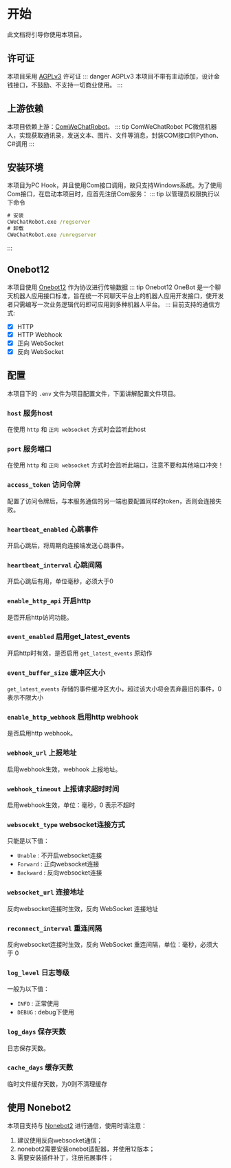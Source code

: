 # 开始
此文档将引导你使用本项目。
## 许可证
本项目采用 [AGPLv3](https://github.com/JustUndertaker/ComWeChatBotClient/blob/main/LICENSE) 许可证
::: danger AGPLv3
本项目不带有主动添加，设计金钱接口，不鼓励、不支持一切商业使用。
:::
## 上游依赖
本项目依赖上游：[ComWeChatRobot](https://github.com/ljc545w/ComWeChatRobot)。
::: tip ComWeChatRobot
PC微信机器人，实现获取通讯录，发送文本、图片、文件等消息，封装COM接口供Python、C#调用
:::
## 安装环境
本项目为PC Hook，并且使用Com接口调用，故只支持Windows系统。为了使用Com接口，在启动本项目时，应首先注册Com服务：
::: tip 以管理员权限执行以下命令
```bat
# 安装
CWeChatRobot.exe /regserver
# 卸载
CWeChatRobot.exe /unregserver
```
:::
## Onebot12
本项目使用 [Onebot12](https://12.onebot.dev/) 作为协议进行传输数据
::: tip Onebot12
OneBot 是一个聊天机器人应用接口标准，旨在统一不同聊天平台上的机器人应用开发接口，使开发者只需编写一次业务逻辑代码即可应用到多种机器人平台。
:::
目前支持的通信方式:
 - [x] HTTP
 - [X] HTTP Webhook
 - [x] 正向 WebSocket
 - [x] 反向 WebSocket

## 配置
本项目下的 `.env` 文件为项目配置文件，下面讲解配置文件项目。
### `host` 服务host
在使用 `http` 和 `正向 websocket` 方式时会监听此host
### `port` 服务端口
在使用 `http` 和 `正向 websocket` 方式时会监听此端口，注意不要和其他端口冲突！
### `access_token` 访问令牌
配置了访问令牌后，与本服务通信的另一端也要配置同样的token，否则会连接失败。
### `heartbeat_enabled` 心跳事件
开启心跳后，将周期向连接端发送心跳事件。
### `heartbeat_interval` 心跳间隔
开启心跳后有用，单位毫秒，必须大于0
### `enable_http_api` 开启http
是否开启http访问功能。
### `event_enabled` 启用get_latest_events
开启http时有效，是否启用 `get_latest_events` 原动作
### `event_buffer_size` 缓冲区大小
`get_latest_events` 存储的事件缓冲区大小，超过该大小将会丢弃最旧的事件，0 表示不限大小
### `enable_http_webhook` 启用http webhook
是否启用http webhook。
### `webhook_url` 上报地址
启用webhook生效，webhook 上报地址。
### `webhook_timeout` 上报请求超时时间
启用webhook生效，单位：毫秒，0 表示不超时
### `websocekt_type` websocket连接方式
只能是以下值：
 - `Unable` : 不开启websocket连接
 - `Forward` : 正向websocket连接
 - `Backward` : 反向websocket连接
### `websocket_url` 连接地址
反向websocket连接时生效，反向 WebSocket 连接地址
### `reconnect_interval` 重连间隔
反向websocket连接时生效，反向 WebSocket 重连间隔，单位：毫秒，必须大于 0
### `log_level` 日志等级
一般为以下值：
 - `INFO` : 正常使用
 - `DEBUG` : debug下使用
### `log_days` 保存天数
日志保存天数。
### `cache_days` 缓存天数
临时文件缓存天数，为0则不清理缓存
## 使用 Nonebot2
本项目支持与 [Nonebot2](https://v2.nonebot.dev/) 进行通信，使用时请注意：
 1. 建议使用反向websocket通信；
 2. nonebot2需要安装onebot适配器，并使用12版本；
 3. 需要安装插件补丁，注册拓展事件；
